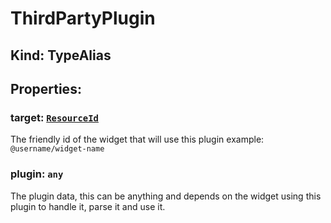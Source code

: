 # **ThirdPartyPlugin**

## **Kind: TypeAlias**

## **Properties**:

### target: [`ResourceId`](./ResourceId)

The friendly id of the widget that will use this plugin example:
`@username/widget-name`

### plugin: `any`

The plugin data, this can be anything and depends on the widget using this
plugin to handle it, parse it and use it.
